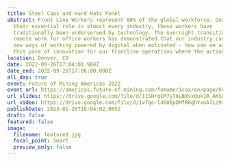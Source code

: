 ```yaml
---
title: Steel Caps and Hard Hats Panel
abstract: Front Line Workers represent 80% of the global workforce. Despite
  their essential role in almost every industry, these workers have
  traditionally been underserved by technology. The overnight transition to
  remote work for office workers has demonstrated that our industry can adopt
  new ways of working powered by digital when motivated - how can we achieve
  this pace of innovation for our frontline operations where the action happens?
location: Denver, CO
date: 2022-09-26T17:04:01.984Z
date_end: 2022-09-26T17:06:00.000Z
all_day: true
event: Future of Mining Americas 2022
event_url: https://americas.future-of-mining.com/fomamericas/en/page/home
url_slides: https://drive.google.com/file/d/11SHrqCM7yT6LBXsxQuk1R_AKS0Nf3hJ7/view?usp=sharing
url_video: https://drive.google.com/file/d/1vTqo-l468EpDMfRKghYxoA7Lz9rqHur4/view?usp=sharing
publishDate: 2023-01-26T18:04:02.005Z
draft: false
featured: false
image:
  filename: featured.jpg
  focal_point: Smart
  preview_only: false
---
```

